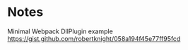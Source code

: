 
# Notes

Minimal Webpack DllPlugin example
https://gist.github.com/robertknight/058a194f45e77ff95fcd
